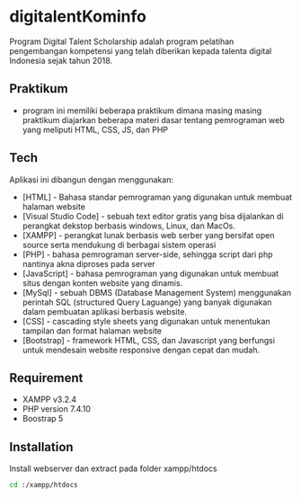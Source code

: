 # digitalentKominfo
Program Digital Talent Scholarship adalah program pelatihan pengembangan kompetensi yang telah diberikan kepada talenta digital Indonesia sejak tahun 2018.

## Praktikum
- program ini memiliki beberapa praktikum dimana masing masing praktikum diajarkan beberapa materi dasar tentang pemrograman web yang meliputi HTML, CSS, JS, dan PHP

## Tech
Aplikasi ini dibangun dengan menggunakan:
- [HTML] - Bahasa standar pemrograman yang digunakan untuk membuat halaman website
- [Visual Studio Code] - sebuah text editor gratis yang bisa dijalankan di perangkat dekstop berbasis windows, Linux, dan MacOs. 
- [XAMPP] - perangkat lunak berbasis web serber yang bersifat open source serta mendukung di berbagai sistem operasi
- [PHP] - bahasa pemrograman server-side, sehingga script dari php nantinya akna diproses pada server
- [JavaScript] - bahasa pemrograman yang digunakan untuk membuat situs dengan konten website yang dinamis. 
- [MySql] - sebuah DBMS (Database Management System) menggunakan perintah SQL (structured Query Laguange) yang banyak digunakan dalam pembuatan aplikasi berbasis website. 
- [CSS] - cascading style sheets yang digunakan untuk menentukan tampilan dan format halaman website
- [Bootstrap] - framework HTML, CSS, dan Javascript yang berfungsi untuk mendesain website responsive dengan cepat dan mudah. 

## Requirement
- XAMPP v3.2.4
- PHP version 7.4.10
- Boostrap 5

## Installation
Install webserver dan extract pada folder xampp/htdocs
```sh
cd :/xampp/htdocs
```
